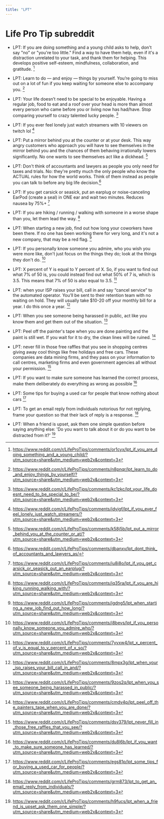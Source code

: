 ```yaml
---
title: "LPT"
---
```


# Life Pro Tip subreddit

* LPT: If you are doing something and a young child asks to help, don't say "no" or "you're too little." Find a way to have them help, even if it's a distraction unrelated to your task, and thank them for helping. This develops positive self-esteem, mindfulness, collaboration, and gratitude. [^1]

[^1]: https://www.reddit.com/r/LifeProTips/comments/or1cyx/lpt_if_you_are_doing_something_and_a_young_child/?utm_source=share&utm_medium=web2x&context=3

* LPT: Learn to do — and enjoy — things by yourself. You’re going to miss out on a lot of fun if you keep waiting for someone else to accompany you. [^2]

[^2]: https://www.reddit.com/r/LifeProTips/comments/n8pnqr/lpt_learn_to_do_and_enjoy_things_by_yourself/?utm_source=share&utm_medium=web2x&context=3

* LPT: Your life doesn’t need to be special to be enjoyable. Having a regular job, food to eat and a roof over your head is more than almost every person who came before you or living now has had/have. Stop comparing yourself to crazy talented lucky people. [^3]

[^3]: https://www.reddit.com/r/LifeProTips/comments/kc1zkc/lpt_your_life_doesnt_need_to_be_special_to_be/?utm_source=share&utm_medium=web2x&context=3

* LPT: If you ever feel lonely just watch streamers with 10 viewers on twitch lol [^4]

[^4]: https://www.reddit.com/r/LifeProTips/comments/jdyigf/lpt_if_you_ever_feel_lonely_just_watch_streamers/?utm_source=share&utm_medium=web2x&context=3

* LPT: Put a mirror behind you at the counter or at your desk. This way angry customers who approach you will have to see themselves in the mirror behind you and the chances of them behaving irrationally lowers significantly. No one wants to see themselves act like a dickhead. [^5]

[^5]: https://www.reddit.com/r/LifeProTips/comments/k58j5b/lpt_put_a_mirror_behind_you_at_the_counter_or_at/?utm_source=share&utm_medium=web2x&context=3

* LPT: Don't think of accountants and lawyers as people you only need for taxes and trials. No: they're pretty much the only people who know the ACTUAL rules for how the world works. Think of them instead as people you can talk to before any big life decision.[^6]

[^6]: https://www.reddit.com/r/LifeProTips/comments/dbanxv/lpt_dont_think_of_accountants_and_lawyers_as/

* LPT: If you get carsick or seasick, put an earplug or noise-canceling EarPod (create a seal) in ONE ear and wait two minutes. Reduces nausea by 75%+ [^7]

[^7]: https://www.reddit.com/r/LifeProTips/comments/iu8i8o/lpt_if_you_get_carsick_or_seasick_put_an_earplug/?utm_source=share&utm_medium=web2x&context=3

* LPT: If you are hiking / running / walking with someone in a worse shape than you, let them lead the way. [^8]

[^8]: https://www.reddit.com/r/LifeProTips/comments/iq35ra/lpt_if_you_are_hiking_running_walking_with/?utm_source=share&utm_medium=web2x&context=3

* LPT: When starting a new job, find out how long your coworkers have been there. If no one has been working there for very long, and it's not a new company, that may be a red flag. [^9]

[^9]: https://www.reddit.com/r/LifeProTips/comments/igdng5/lpt_when_starting_a_new_job_find_out_how_long/?utm_source=share&utm_medium=web2x&context=3

* LPT: If you personally know someone you admire, who you wish you were more like, don't just focus on the things they do; look at the things they don't do. [^10]

[^10]: https://www.reddit.com/r/LifeProTips/comments/i8bevs/lpt_if_you_personally_know_someone_you_admire_who/?utm_source=share&utm_medium=web2x&context=3

* LPT: X percent of Y is equal to Y percent of X. So, if you want to find out what 7% of 50 is, you could instead find out what 50% of 7 is, which is 3.5. This means that 7% of 50 is also equal to 3.5. [^11]

[^11]: https://www.reddit.com/r/LifeProTips/comments/7yvxw4/lpt_x_percent_of_y_is_equal_to_y_percent_of_x_so/?utm_source=share&utm_medium=web2x&context=3

* LPT: when your ISP raises your bill, call in and say “cancel service” to the automated operator. You’ll be sent to their retention team with no waiting on hold. They will usually take $10-20 off your monthly bill for a year. I do this once a year. [^12]

[^12]: https://www.reddit.com/r/LifeProTips/comments/8mpx3g/lpt_when_your_isp_raises_your_bill_call_in_and/?utm_source=share&utm_medium=web2x&context=3

* LPT: When you see someone being harassed in public, act like you know them and get them out of the situation. [^13]

[^13]: https://www.reddit.com/r/LifeProTips/comments/9zos2q/lpt_when_you_see_someone_being_harassed_in_public/?utm_source=share&utm_medium=web2x&context=3

* LPT: Peel off the painter's tape when you are done painting and the paint is still wet. If you wait for it to dry, the clean lines will be ruined. [^14]

[^14]: https://www.reddit.com/r/LifeProTips/comments/cmdv4p/lpt_peel_off_the_painters_tape_when_you_are_done/?utm_source=share&utm_medium=web2x&context=3

* LPT: never fill in those free raffles that you see in shopping centres giving away cool things like free holidays and free cars. These companies are data mining firms, and they pass on your information to call centres, marketing firms and even government agencies all without your permission. [^15]

[^15]: https://www.reddit.com/r/LifeProTips/comments/dsv379/lpt_never_fill_in_those_free_raffles_that_you_see/?utm_source=share&utm_medium=web2x&context=3

* LPT: If you want to make sure someone has learned the correct process, make them deliberately do everything as wrong as possible [^16]

[^16]: https://www.reddit.com/r/LifeProTips/comments/du8l6b/lpt_if_you_want_to_make_sure_someone_has_learned/?utm_source=share&utm_medium=web2x&context=3

* LPT: Some tips for buying a used car for people that know nothing about cars [^17]

[^17]: https://www.reddit.com/r/LifeProTips/comments/egs81p/lpt_some_tips_for_buying_a_used_car_for_people/?utm_source=share&utm_medium=web2x&context=3

* LPT: To get an email reply from individuals notorious for not replying, frame your question so that their lack of reply is a response. [^18]

[^18]: https://www.reddit.com/r/LifeProTips/comments/grm873/lpt_to_get_an_email_reply_from_individuals/?utm_source=share&utm_medium=web2x&context=3

* LPT: When a friend is upset, ask them one simple question before saying anything else: 'Do you want to talk about it or do you want to be distracted from it?' [^19]

[^19]: https://www.reddit.com/r/LifeProTips/comments/h9fucs/lpt_when_a_friend_is_upset_ask_them_one_simple/?utm_source=share&utm_medium=web2x&context=3
